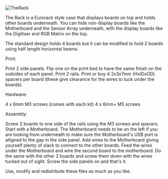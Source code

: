 ![TheRack](https://user-images.githubusercontent.com/119873634/205947803-d8bb4e63-913e-4e04-8fff-626e3f370b8b.jpg)

The Rack is a Eurorack style case that displays boards on top and holds other boards underneath. 
You can hide non-display boards like the Motherboard and the Sensor Array underneath, 
with the display boards like the Digitiser and RGB Matrix on the top.

The standard design holds 4 boards but it can be modified to hold 2 boards using half length 
horizontal beams. 

Print:

Print 2 side panels. Flip one on the print bed to have the same finish on the outsides of each panel. 
Print 2 rails. 
Print or buy 4 2x3x7mm (HxIDxOD) spacers per board (these give clearance for the wires to tuck under the boards). 

Hardware:

4 x 6mm M3 screws (comes with each kit)
4 x 6mm+ M5 screws

Assembly:

Screw 2 boards to one side of the rails using the M3 screws and spacers. Start with a Motherboard. 
The Motherboard needs to be on the left if you are looking from underneath to make sure
the Motherboard's USB port is alligned to the gap in the side panel. 
Add wires to the Motherboard giving yourself plenty of slack to connect to the other boards. 
Feed the wires under the Motherboard and wire the second board to the motherboard. 
Do the same with the other 2 boards and screw them down with the wires tucked out of sight. 
Screw the side panels on and that's it. 

Use, modify and redistribute these files as much as you like. 

